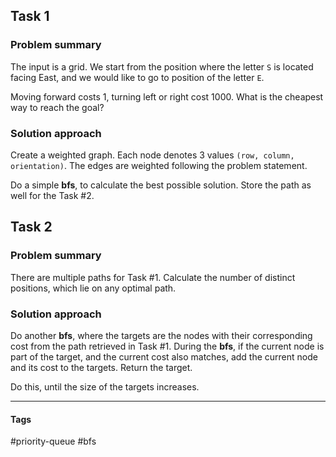 ## Task 1

### Problem summary
The input is a grid. We start from the position where the letter `S` is located facing East, and we would like to go to position of the letter `E`.

Moving forward costs 1, turning left or right cost 1000. What is the cheapest way to reach the goal?

### Solution approach
Create a weighted graph. Each node denotes 3 values `(row, column, orientation)`. The edges are weighted following the problem statement.

Do a simple **bfs**, to calculate the best possible solution. Store the path as well for the Task #2.

## Task 2

### Problem summary
There are multiple paths for Task #1. Calculate the number of distinct positions, which lie on any optimal path.

### Solution approach
Do another **bfs**, where the targets are the nodes with their corresponding cost from the path retrieved in Task #1. During the **bfs**, if the current node is part of the target, and the current cost also matches, add the current node and its cost to the targets. Return the target.

Do this, until the size of the targets increases.

----
#### Tags
#priority-queue #bfs